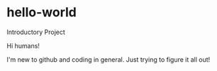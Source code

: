 # hello-world
Introductory Project

Hi humans!

I'm new to github and coding in general.
Just trying to figure it all out!
